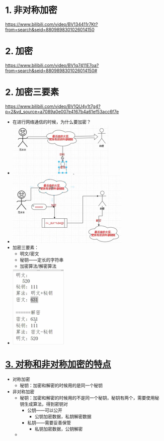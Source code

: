 # 1. 非对称加密

https://www.bilibili.com/video/BV134411r7Kt?from=search&seid=8809898301026014150

# 2. 加密

https://www.bilibili.com/video/BV1q7411E7oa?from=search&seid=8809898301026014150# 

# 2. 加密三要素

https://www.bilibili.com/video/BV1QU4y1t7g4?p=2&vd_source=a7089a0e007e4167b4a61ef53acc6f7e

- 在进行网络通信的时候，为什么要加密？
- <img src="对称加密和非对称加密.assets/image-20240328081609029.png" alt="image-20240328081609029" style="zoom: 50%;" />
- <img src="对称加密和非对称加密.assets/image-20240328081634240.png" alt="image-20240328081634240" style="zoom:50%;" />
- 加密三要素：
  - 明文/密文
  - 秘钥——定长的字符串
  - 加密算法/解密算法
- <img src="对称加密和非对称加密.assets/image-20240328082045866.png" alt="image-20240328082045866" style="zoom:50%;" />

# [3. 对称和非对称加密的特点](https://www.bilibili.com/video/BV1QU4y1t7g4?p=3&spm_id_from=pageDriver&vd_source=a7089a0e007e4167b4a61ef53acc6f7e)

- 对称加密
  - 秘钥：加密和解密的时候用的是同一个秘钥
- 非对称加密
  - 秘钥：加密和解密的时候用的不是同一个秘钥，秘钥有两个，需要使用秘钥生成算法，得到密钥对
    - 公钥——可以公开
      - 公钥加密数据，私钥解密数据
    - 私钥——需要妥善保管
      - 私钥加密数据，公钥解密
  - 



